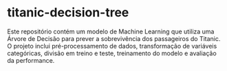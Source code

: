 # titanic-decision-tree
Este repositório contém um modelo de Machine Learning que utiliza uma Árvore de Decisão para prever a sobrevivência dos passageiros do Titanic. O projeto inclui pré-processamento de dados, transformação de variáveis categóricas, divisão em treino e teste, treinamento do modelo e avaliação da performance.
